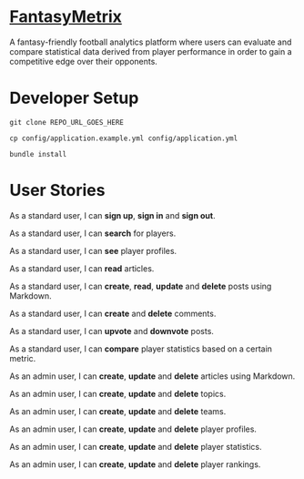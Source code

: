 # [FantasyMetrix](https://fantasymetrix.herokuapp.com)

A fantasy-friendly football analytics platform where users can evaluate and compare statistical data derived from player performance in order to gain a competitive edge over their opponents. 


# Developer Setup

```
git clone REPO_URL_GOES_HERE

cp config/application.example.yml config/application.yml

bundle install
```


# User Stories

As a standard user, I can **sign up**, **sign in** and **sign out**.

As a standard user, I can **search** for players.

As a standard user, I can **see** player profiles.

As a standard user, I can **read** articles.

As a standard user, I can **create**, **read**, **update** and **delete** posts using Markdown.

As a standard user, I can **create** and **delete** comments.

As a standard user, I can **upvote** and **downvote** posts.

As a standard user, I can **compare** player statistics based on a certain metric.

As an admin user, I can **create**, **update** and **delete** articles using Markdown.

As an admin user, I can **create**, **update** and **delete** topics.

As an admin user, I can **create**, **update** and **delete** teams.

As an admin user, I can **create**, **update** and **delete** player profiles.

As an admin user, I can **create**, **update** and **delete** player statistics.

As an admin user, I can **create**, **update** and **delete** player rankings.